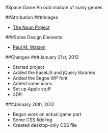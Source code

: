 #Space Game
An odd mixture of many genres

##Attribution
###Images
* [The Noun Project](http://www.thenounproject.com)

###Some Design Elements
* [Paul M. Watson](http://www.paulmwatson.com)

##Changes
###January 21st, 2012
* Started project
* Added the EaselJS and jQuery libraries
* Added the Segoe WP font
* Added some icons
* Set up Apple stuff
* 3D!!!

###January 26th, 2012
* Began work on actual game part
* Some CSS fiddling
* Created desktop-only CSS file